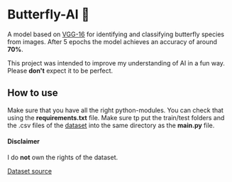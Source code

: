 # Butterfly-AI 🦋
A model based on [VGG-16](https://www.mathworks.com/help/deeplearning/ref/vgg16.html#) for identifying and classifying butterfly species from images. After 5 epochs the model achieves an accuracy of around **70%**.

This project was intended to improve my understanding of AI in a fun way. Please **don't** expect it to be perfect. 

## How to use
Make sure that you have all the right python-modules. You can check that using the **requirements.txt** file. Make sure tp put the train/test folders and the .csv files of the [dataset](https://www.kaggle.com/datasets/phucthaiv02/butterfly-image-classification?select=Training_set.csv) into the same directory as the **main.py** file. 

#### Disclaimer 
I do **not** own the rights of the dataset. 

[Dataset source](https://www.kaggle.com/datasets/meetnagadia/butterflies-dataset)
